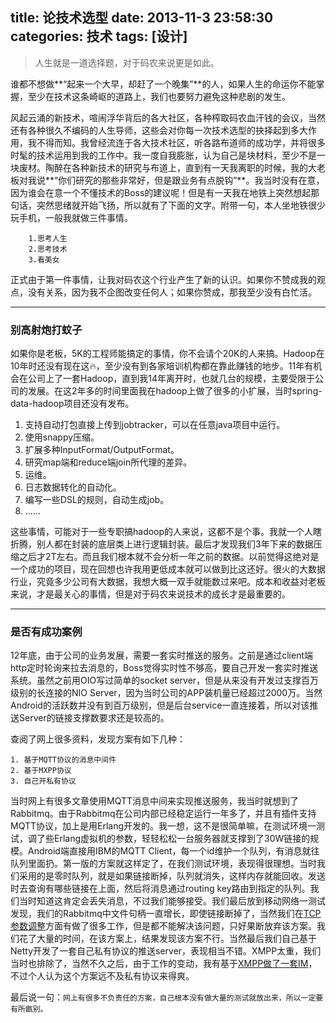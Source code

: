 title: 论技术选型
date: 2013-11-3 23:58:30
categories: 技术
tags: [设计]
------

>人生就是一道选择题，对于码农来说更是如此。

谁都不想做**“起来一个大早，却赶了一个晚集”**的人，如果人生的命运你不能掌握，至少在技术这条崎岖的道路上，我们也要努力避免这种悲剧的发生。

风起云涌的新技术，喧闹浮华背后的各大社区，各种榨取码农血汗钱的会议，当然还有各种很久不编码的人生导师，这些会对你每一次技术选型的抉择起到多大作用，我不得而知。我曾经流连于各大技术社区，听各路布道师的成功学，并将很多时髦的技术运用到我的工作中。我一度自我膨胀，认为自己是块材料，至少不是一块废材。陶醉在各种新技术的研究与布道上，直到有一天我离职的时候，我的大老板对我说**“你们研究的那些非常好，但是跟业务有点脱钩”**。我当时没有在意，因为谁会在意一个不懂技术的Boss的建议呢！但是有一天我在地铁上突然想起那句话，突然思绪就开始飞扬，所以就有了下面的文字。附带一句，本人坐地铁很少玩手机，一般我就做三件事情。

```
	1.思考人生
	2.思考技术
	3.看美女
```
正式由于第一件事情，让我对码农这个行业产生了新的认识。如果你不赞成我的观点，没有关系，因为我不企图改变任何人；如果你赞成，那我至少没有白忙活。

<!--more-->

---

### 别高射炮打蚊子
如果你是老板，5K的工程师能搞定的事情，你不会请个20K的人来搞。Hadoop在10年时还没有现在这🔥，至少没有到各家培训机构都在靠此赚钱的地步。11年有机会在公司上了一套Hadoop，直到我14年离开时，也就几台的规模，主要受限于公司的发展。在这2年多的时间里面我在hadoop上做了很多的小扩展，当时spring-data-hadoop项目还没有发布。

1. 支持自动打包直接上传到jobtracker，可以在任意java项目中运行。
2. 使用snappy压缩。
3. 扩展多种InputFormat/OutputFormat。
4. 研究map端和reduce端join所代理的差异。
5. 运维。
6. 日志数据转化的自动化。
7. 编写一些DSL的规则，自动生成job。
8. ......

这些事情，可能对于一些专职搞hadoop的人来说，这都不是个事。我就一个人瞎折腾，别人都在封装的底层类上进行逻辑封装。最后才发现我们3年下来的数据压缩之后才2T左右。而且我们根本就不会分析一年之前的数据。以前觉得这绝对是一个成功的项目，现在回想也许我用更低成本就可以做到比这还好。很火的大数据行业，究竟多少公司有大数据，我想大概一双手就能数过来吧。成本和收益对老板来说，才是最关心的事情，但是对于码农来说技术的成长才是最重要的。

---

### 是否有成功案例
12年底，由于公司的业务发展，需要一套实时推送的服务。之前是通过client端http定时轮询来拉去消息的，Boss觉得实时性不够高，要自己开发一套实时推送系统。虽然之前用OIO写过简单的socket server，但是从来没有开发过支撑百万级别的长连接的NIO Server，因为当时公司的APP装机量已经超过2000万。当然Android的活跃数并没有到百万级别，但是后台service一直连接着，所以对该推送Server的链接支撑数要求还是较高的。

查阅了网上很多资料，发现方案有如下几种：

```
1. 基于MQTT协议的消息中间件
2. 基于MXPP协议
3. 自己开私有协议
```
当时网上有很多文章使用MQTT消息中间来实现推送服务，我当时就想到了Rabbitmq。由于Rabbitmq在公司内部已经稳定运行一年多了，并且有插件支持MQTT协议，加上是用Erlang开发的。我一想，这不是很简单嘛，在测试环境一测试，调了些Erlang虚拟机的参数，轻轻松松一台服务器就支撑到了30W链接的规模。Android端直接用IBM的MQTT Client，每一个id维护一个队列，有消息就往队列里面扔。第一版的方案就这样定了，在我们测试环境，表现得很理想。当时我们采用的是零时队列，就是如果链接断掉，队列就消失，这样内存就能回收。发送时去查询有哪些链接在上面，然后将消息通过routing key路由到指定的队列。我们当时知道这肯定会丢失消息，不过我们能够接受。我们最后放到移动网络一测试发现，我们的Rabbitmq中文件句柄一直增长，即使链接断掉了，当然我们在[TCP参数调整](/2013/10/30/TCP参数调整/)方面有做了很多工作，但是都不能解决该问题，只好果断放弃该方案。我们花了大量的时间，在该方案上，结果发现该方案不行。当然最后我们自己基于Netty开发了一套自己私有协议的推送server，表现相当不错。XMPP太重，我们当时也排除了，当然不久之后，由于工作的变动，我有基于[XMPP做了一套IM](http://www.yangguo.info/2014/9/20/22.html)，不过个人认为这个方案远不及私有协议来得爽。

最后说一句：`网上有很多不负责任的方案，自己根本没有做大量的测试就放出来，所以一定要有所甑别。`
